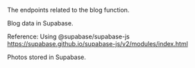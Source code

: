 The endpoints related to the blog function.

Blog data in Supabase.

Reference:
Using @supabase/supabase-js
https://supabase.github.io/supabase-js/v2/modules/index.html

Photos stored in Supabase.